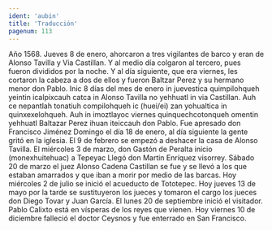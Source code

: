 ```yaml
---
ident: 'aubin'
title: 'Traducción'
pagenum: 113
---
```

Año 1568.
Jueves 8 de enero, ahorcaron a tres vigilantes de barco y eran de Alonso Tavilla y Via Castillan. Y al medio día colgaron al tercero, pues fueron divididos por la noche. Y al día siguiente, que era viernes, les cortaron la cabeza a dos de ellos y fueron  Baltzar Perez y su hermano menor don Pablo.
Inic 8 días del mes de enero in juevestica quimpilohqueh yeintin icalpixcauh catca in Alonso Tavilla no yehhuatl in via Castillan. Auh ce nepantlah tonatiuh compilohqueh ic (huei/ei) zan yohualtica in quinxexelohqueh. Auh in imoztlayoc viernes quinquechcotonqueh omentin yehhuatl Baltazar Perez ihuan iteiccauh don Pablo.
Fue apresado don Francisco Jiménez Domingo el día 18 de enero, al día siguiente la gente gritó en la iglesia. El 9 de febrero se empezó a deshacer la casa de Alonso Tavilla.
El miércoles 3 de marzo, don Gastón de Peralta inicio (monexhuitehuac) a Tepeyac
Llegó don Martin Enríquez visorrey.
Sábado 20 de marzo el juez Alonso Cadena Castillan se fue y se llevó a los que estaban amarrados y que iban a morir por medio de las barcas.
Hoy miércoles 2 de julio se inició el acueducto de Tototepec.
Hoy jueves 13 de mayo por la tarde se sustituyeron los jueces y tomaron el cargo los jueces don Diego Tovar y Juan García.
El lunes 20 de septiembre inició el visitador. Pablo Calixto está en vísperas de los reyes que vienen.
Hoy viernes 10 de diciembre falleció el doctor Ceysnos y fue enterrado en San Francisco.
